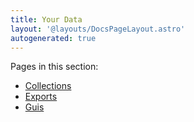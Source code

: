 ```yaml
---
title: Your Data
layout: '@layouts/DocsPageLayout.astro'
autogenerated: true
---
```


Pages in this section:

- [Collections](/docs/en/use/your-data/collections)
- [Exports](/docs/en/use/your-data/exports)
- [Guis](/docs/en/use/your-data/guis)
